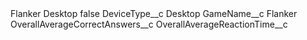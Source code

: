 <?xml version="1.0" encoding="UTF-8"?>
<CustomMetadata xmlns="http://soap.sforce.com/2006/04/metadata" xmlns:xsi="http://www.w3.org/2001/XMLSchema-instance" xmlns:xsd="http://www.w3.org/2001/XMLSchema">
    <label>Flanker Desktop</label>
    <protected>false</protected>
    <values>
        <field>DeviceType__c</field>
        <value xsi:type="xsd:string">Desktop</value>
    </values>
    <values>
        <field>GameName__c</field>
        <value xsi:type="xsd:string">Flanker</value>
    </values>
    <values>
        <field>OverallAverageCorrectAnswers__c</field>
        <value xsi:nil="true"/>
    </values>
    <values>
        <field>OverallAverageReactionTime__c</field>
        <value xsi:nil="true"/>
    </values>
</CustomMetadata>
